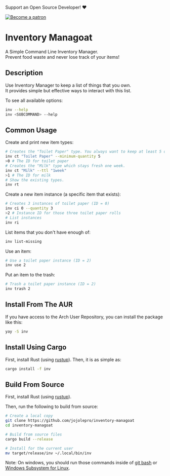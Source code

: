 Support an Open Source Developer! :hearts:  

[![Become a patron](https://c5.patreon.com/external/logo/become_a_patron_button.png)](https://www.patreon.com/jojolepro)

# Inventory Managoat
A Simple Command Line Inventory Manager.  
Prevent food waste and never lose track of your items!

## Description
Use Inventory Manager to keep a list of things that you own.  
It provides simple but effective ways to interact with this list.  

To see all available options:
```sh
inv --help
inv <SUBCOMMAND> --help
```

## Common Usage

Create and print new item types:
```sh
# Creates the "Toilet Paper" type. You always want to keep at least 5 of those.
inv ct "Toilet Paper" --minimum-quantity 5
>0 # The ID for toilet paper
# Creates the "Milk" type which stays fresh one week.
inv ct "Milk" --ttl "1week"
>1 # The ID for milk
# Show the existing types.
inv rt
```

Create a new item instance (a specific item that exists):
```sh
# Creates 3 instances of toilet paper (ID = 0)
inv ci 0 --quantity 3
>2 # Instance ID for those three toilet paper rolls
# List instances
inv ri
```

List items that you don't have enough of:
```sh
inv list-missing
```

Use an item:
```sh
# Use a toilet paper instance (ID = 2)
inv use 2
```

Put an item to the trash:
```sh
# Trash a toilet paper instance (ID = 2)
inv trash 2
```

## Install From The AUR
If you have access to the Arch User Repository, you can install the package like this:
```sh
yay -S inv
```

## Install Using Cargo
First, install Rust (using [rustup](https://rustup.rs/)).
Then, it is as simple as:
```sh
cargo install -f inv
```

## Build From Source
First, install Rust (using [rustup](https://rustup.rs/)).

Then, run the following to build from source:
```sh
# Create a local copy
git clone https://github.com/jojolepro/inventory-managoat
cd inventory-managoat

# Build from source files
cargo build --release

# Install for the current user
mv target/release/inv ~/.local/bin/inv
```

Note: On windows, you should run those commands inside of [git bash](https://gitforwindows.org/) or [Windows Subsystem for Linux](https://docs.microsoft.com/en-us/windows/wsl/install-win10).

